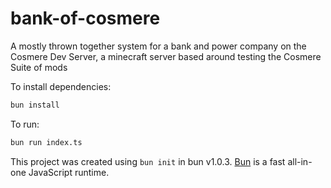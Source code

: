# bank-of-cosmere
A mostly thrown together system for a bank and power company on the Cosmere Dev Server, a minecraft server based around testing the Cosmere Suite of mods

To install dependencies:

```bash
bun install
```

To run:

```bash
bun run index.ts
```

This project was created using `bun init` in bun v1.0.3. [Bun](https://bun.sh) is a fast all-in-one JavaScript runtime.
